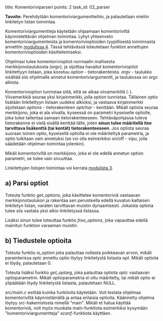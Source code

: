 title: Komentoriviparseri
points: 2
task_id: 02_parser


**Tavoite:** Perehdytään komentoriviargumentteihin, ja palautellaan
  mieliin linkitetyn listan toimintaa.


Komentoriviargumentteja käytetään ohjaamaan komentoriviltä käynnistettävän
ohjelman toimintaa. Lyhyt yhteenveto komentoriviargumenteista ja
komentorivioptioiden tyypillisestä toiminnasta annettiin
[modulissa 4]. Tässä tehtävässä toteutetaan funktiot annettujen
komentorivioptioiden käsittelemiseksi.

[modulissa 4]: ../Module_4/index.html#03_cmdline

Ohjelmasi tulee komentorivioptiot normaalin mallisesta
merkkijonotaulukosta (*argv*), ja sijoittaa havaitut komentorivioptiot
linkitettyyn listaan, joka koostuu *option* -
tietorakenteista. *argv* - taulukko sisältää siis ohjelmalle annetut
komentoriviargumentit, ja taulukossa on *argc* alkiota.

Komentorivioption tunnistaa siitä, että se alkaa viivamerkillä
(`-`). Viivamerkkiä seuraa yksi kirjainmerkki, jolla option
tunnistaa. Tällainen optio lisätään linkitettyyn listaan uudeksi
alkioksi, ja vastaava kirjainmerkki sijoitetaan *options* -
tietorakenteen *optchar* - kenttään. Mikäli optiota seuraa merkkijono,
joka ei ala viivalla, kyseessä on parametri kyseiselle optiolle, joka
tulee tallentaa samaan tietorakenteeseen. Tehtäväpohjassa tuleva
tietorakenne ei vielä sisällä kenttää tälle, joten **sinun tulee
määritellä itse tarvittava lisäkenttä (tai kentät)
tietorakenteeseen**. Jos optiota seuraa suoraan toinen optio,
kyseisellä optiolla ei ole määriteltyä parametria, ja optio tulkitaan
vain annetuksi (se voi olla esimerkiksi on/off - vipu, jolla säädetään
ohjelman toimintaa jotenkin).

Mikäli komentorivillä on merkkijono, joka ei ole edellä annetun option
parametri, se tulee vain sivuuttaa.

Linkitettyjen listojen toimintaa voi kerrata [modulista 3].

[modulista 3]: ../Module_3/index.html#06_linkedlist

a) Parsi optiot
-------------------

Toteuta funktio *get_options*, joka käsittelee komentoriviä vastaavan
merkkijonotaulukon ja rakentaa sen perusteella edellä kuvatun
kaltaisen linkitetyn listan, varaten tarvittavan muistin
dynaamisesti. Jokaista optiota tulee siis vastata yksi alkio
linkitetyssä listassa.

Lisäksi sinun tulee toteuttaa funktio *free_options*, joka vapauttaa
edellä mainitun funktion varaaman muistin.

b) Tiedustele optioita
-------------------

Toteuta funktio *is_option* joka palauttaa nollasta poikkeavan arvon,
mikäli paramterissa *optc* annettu optio löytyy linkitetystä listasta
*opt*. Mikäli optiota ei löydy, palautetaan 0.

Toteuta lisäksi funktio *get_optarg*, joka palauttaa optiota *optc*
vastaavan optioparametrin. Mikäli optioparametria ei oltu määritelty,
tai mikäli optio ei ylipäätään löydy linkitetystä listasta,
palautetaan NULL.

*src/main.c* esittää kuinka funktioita käytetään. Voit testata
 ohjelmaa komentoriviltä käynnistämällä ja antaa erilaisia
 optioita. Käännetty ohjelma löytyy *src*-hakemistosta nimellä
 "main". Mikäli et halua käyttää komentoriviä, voit myös muokata
 main-funktiota esimerkiksi kysymään "komentoriviargumentteja"
 *scanf*-funktiota käyttäen.

